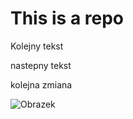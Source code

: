 # This is a repo

Kolejny tekst


nastepny tekst

kolejna zmiana

![Obrazek](https://static.kb.pl/media/uploads/media_image/original/wpis/4070/ile-kosztuje-kon.jpg)